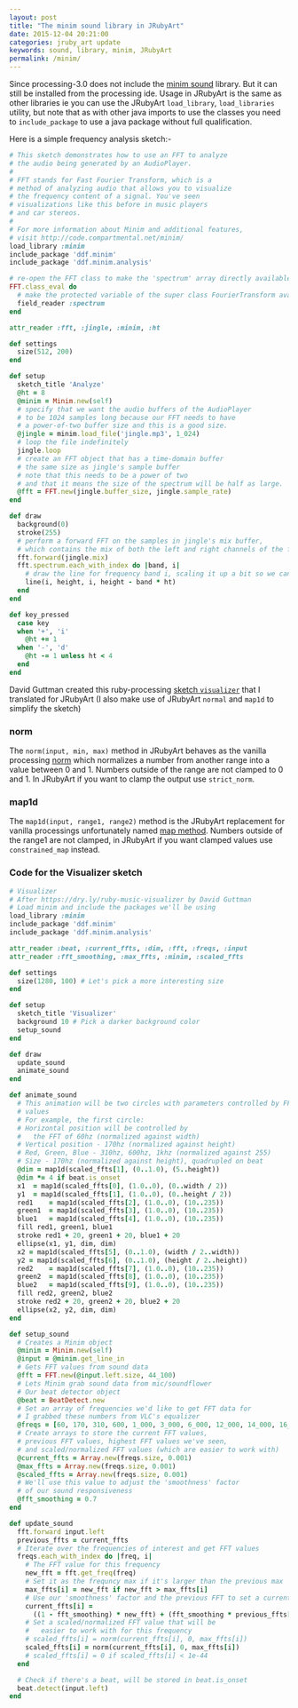 ```yaml
---
layout: post
title: "The minim sound library in JRubyArt"
date: 2015-12-04 20:21:00
categories: jruby_art update
keywords: sound, library, minim, JRubyArt
permalink: /minim/
---
```


Since processing-3.0 does not include the [minim sound][minim] library. But it can still be installed from the processing ide. Usage in JRubyArt is the same as other libraries ie you can use the JRubyArt `load_library`, `load_libraries` utility, but note that as with other java imports to use the classes you need to `include_package` to use a java package without full qualification.

Here is a simple frequency analysis sketch:-

```ruby
# This sketch demonstrates how to use an FFT to analyze
# the audio being generated by an AudioPlayer.
# 
# FFT stands for Fast Fourier Transform, which is a
# method of analyzing audio that allows you to visualize
# the frequency content of a signal. You've seen
# visualizations like this before in music players
# and car stereos.
# 
# For more information about Minim and additional features,
# visit http://code.compartmental.net/minim/
load_library :minim
include_package 'ddf.minim'
include_package 'ddf.minim.analysis'

# re-open the FFT class to make the 'spectrum' array directly available
FFT.class_eval do
  # make the protected variable of the super class FourierTransform available
  field_reader :spectrum 
end

attr_reader :fft, :jingle, :minim, :ht

def settings
  size(512, 200)
end

def setup
  sketch_title 'Analyze'
  @ht = 8
  @minim = Minim.new(self)
  # specify that we want the audio buffers of the AudioPlayer
  # to be 1024 samples long because our FFT needs to have
  # a power-of-two buffer size and this is a good size.
  @jingle = minim.load_file('jingle.mp3', 1_024)
  # loop the file indefinitely
  jingle.loop
  # create an FFT object that has a time-domain buffer
  # the same size as jingle's sample buffer
  # note that this needs to be a power of two
  # and that it means the size of the spectrum will be half as large.
  @fft = FFT.new(jingle.buffer_size, jingle.sample_rate)
end

def draw
  background(0)
  stroke(255)
  # perform a forward FFT on the samples in jingle's mix buffer,
  # which contains the mix of both the left and right channels of the file
  fft.forward(jingle.mix)
  fft.spectrum.each_with_index do |band, i|
    # draw the line for frequency band i, scaling it up a bit so we can see it
    line(i, height, i, height - band * ht)
  end
end

def key_pressed
  case key
  when '+', 'i'
    @ht += 1
  when '-', 'd'
    @ht -= 1 unless ht < 4
  end
end
```

David Guttman created this ruby-processing [sketch `visualizer`][visualize] that I translated for JRubyArt (I also make use of JRubyArt `normal` and `map1d` to simplify the sketch)

### norm
The `norm(input, min, max)` method in JRubyArt behaves as the vanilla processing [norm][norm] which normalizes a number from another range into a value between 0 and 1. Numbers outside of the range are not clamped to 0 and 1. In JRubyArt if you want to clamp the output use `strict_norm`.

### map1d
The `map1d(input, range1, range2)` method is the JRubyArt replacement for vanilla processings unfortunately named [map method][map]. Numbers outside of the range1 are not clamped, in JRubyArt if you want clamped values use `constrained_map` instead.

### Code for the Visualizer sketch

```ruby
# Visualizer
# After https://dry.ly/ruby-music-visualizer by David Guttman
# Load minim and include the packages we'll be using
load_library :minim
include_package 'ddf.minim'
include_package 'ddf.minim.analysis'

attr_reader :beat, :current_ffts, :dim, :fft, :freqs, :input
attr_reader :fft_smoothing, :max_ffts, :minim, :scaled_ffts

def settings
  size(1280, 100) # Let's pick a more interesting size
end

def setup
  sketch_title 'Visualizer'
  background 10 # Pick a darker background color
  setup_sound
end

def draw
  update_sound
  animate_sound
end

def animate_sound
  # This animation will be two circles with parameters controlled by FFT
  # values
  # For example, the first circle:
  # Horizontal position will be controlled by
  #   the FFT of 60hz (normalized against width)
  # Vertical position - 170hz (normalized against height)
  # Red, Green, Blue - 310hz, 600hz, 1khz (normalized against 255)
  # Size - 170hz (normalized against height), quadrupled on beat
  @dim = map1d(scaled_ffts[1], (0..1.0), (5..height)) 
  @dim *= 4 if beat.is_onset
  x1  = map1d(scaled_ffts[0], (1.0..0), (0..width / 2)) 
  y1  = map1d(scaled_ffts[1], (1.0..0), (0..height / 2)) 
  red1    = map1d(scaled_ffts[2], (1.0..0), (10..235))
  green1  = map1d(scaled_ffts[3], (1.0..0), (10..235)) 
  blue1   = map1d(scaled_ffts[4], (1.0..0), (10..235)) 
  fill red1, green1, blue1
  stroke red1 + 20, green1 + 20, blue1 + 20
  ellipse(x1, y1, dim, dim)
  x2 = map1d(scaled_ffts[5], (0..1.0), (width / 2..width))
  y2 = map1d(scaled_ffts[6], (0..1.0), (height / 2..height)) 
  red2    = map1d(scaled_ffts[7], (1.0..0), (10..235)) 
  green2  = map1d(scaled_ffts[8], (1.0..0), (10..235)) 
  blue2   = map1d(scaled_ffts[9], (1.0..0), (10..235)) 
  fill red2, green2, blue2
  stroke red2 + 20, green2 + 20, blue2 + 20
  ellipse(x2, y2, dim, dim)
end

def setup_sound
  # Creates a Minim object
  @minim = Minim.new(self)
  @input = @minim.get_line_in  
  # Gets FFT values from sound data
  @fft = FFT.new(@input.left.size, 44_100)
  # Lets Minim grab sound data from mic/soundflower
  # Our beat detector object
  @beat = BeatDetect.new
  # Set an array of frequencies we'd like to get FFT data for
  # I grabbed these numbers from VLC's equalizer
  @freqs = [60, 170, 310, 600, 1_000, 3_000, 6_000, 12_000, 14_000, 16_000]
  # Create arrays to store the current FFT values,
  # previous FFT values, highest FFT values we've seen,
  # and scaled/normalized FFT values (which are easier to work with)
  @current_ffts = Array.new(freqs.size, 0.001)
  @max_ffts = Array.new(freqs.size, 0.001)
  @scaled_ffts = Array.new(freqs.size, 0.001)
  # We'll use this value to adjust the 'smoothness' factor
  # of our sound responsiveness
  @fft_smoothing = 0.7
end

def update_sound
  fft.forward input.left
  previous_ffts = current_ffts
  # Iterate over the frequencies of interest and get FFT values
  freqs.each_with_index do |freq, i|
    # The FFT value for this frequency
    new_fft = fft.get_freq(freq)
    # Set it as the frequncy max if it's larger than the previous max
    max_ffts[i] = new_fft if new_fft > max_ffts[i]
    # Use our 'smoothness' factor and the previous FFT to set a current FFT
    current_ffts[i] =
      ((1 - fft_smoothing) * new_fft) + (fft_smoothing * previous_ffts[i])
    # Set a scaled/normalized FFT value that will be
    #   easier to work with for this frequency
    # scaled_ffts[i] = norm(current_ffts[i], 0, max_ffts[i])
    scaled_ffts[i] = norm(current_ffts[i], 0, max_ffts[i])
    # scaled_ffts[i] = 0 if scaled_ffts[i] < 1e-44
  end

  # Check if there's a beat, will be stored in beat.is_onset
  beat.detect(input.left)
end

```

[norm]:https://processing.org/reference/norm_.html
[map]:https://processing.org/reference/map_.html
[minim]:http://code.compartmental.net/minim
[visualize]:http://dry.ly/ruby-music-visualizer
